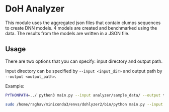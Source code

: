 # DoH Analyzer
This module uses the aggregated json files that contain clumps sequences to create DNN models.
4 models are created and benchmarked using the data. The results from the models are written in a JSON file.

## Usage
There are two options that you can specify: input directory and output path.

Input directory can be specified by `--input <input_dir>` and output path by `--output <output_path>`. 

Example:
```bash
PYTHONPATH=../ python3 main.py --input analyzer/sample_data/ --output test.json

sudo /home/raghav/miniconda3/envs/dohlyzer2/bin/python main.py --input ./sample_data/ --output test.json
```
